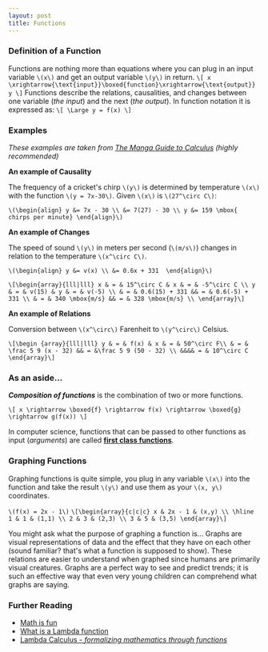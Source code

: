 ```yaml
---
layout: post
title: Functions
---
```

### Definition of a Function
Functions are nothing more than equations where you can plug in an input variable `\(x\)` and get an output variable `\(y\)` in return.
`\[
x \xrightarrow{\text{input}}\boxed{function}\xrightarrow{\text{output}} y
\]`
Functions describe the relations, causalities, and changes between one variable (*the input*) and the next (*the output*). In function notation it is expressed as:
`\[
\Large y = f(x)
\]`

### Examples
*These examples are taken from [The Manga Guide to Calculus](http://nostarch.com/mg_calculus.htm) (highly recommended)*

**An example of Causality**

The frequency of a cricket's chirp `\(y\)` is determined by temperature `\(x\)` with the function `\(y = 7x-30\)`. 
Given `\(x\)` is `\(27^\circ C\)`:

`\(\begin{align}
y &= 7x - 30 \\
  &= 7(27) - 30 \\
y &= 159 \mbox{ chirps per minute}
\end{align}\)` 

**An example of Changes**

The speed of sound `\(y\)` in meters per second (`\(m/s\)`) changes in relation to the temperature `\(x^\circ C\)`.

`\(\begin{align}
y &= v(x) \\
  &= 0.6x + 331 
\end{align}\)`

`\[\begin{array}{lll|lll}
x & = & 15^\circ C & x & = & -5^\circ C \\
y & = & v(15) & y & = & v(-5) \\
& = & 0.6(15) + 331 && = & 0.6(-5) + 331 \\
& = & 340 \mbox{m/s} && = & 328 \mbox{m/s} \\
\end{array}\]`

**An example of Relations**

Conversion between `\(x^\circ\)` Farenheit to `\(y^\circ\)` Celsius.

`\[\begin {array}{lll|lll}
y & = & f(x) & x & = & 50^\circ F\\
& = & \frac 5 9 (x - 32) && = &\frac 5 9 (50 - 32) \\
&&&& = & 10^\circ C 
\end{array}\]`

### As an aside...
***Composition of functions*** is the combination of two or more functions.

`\[
x \rightarrow \boxed{f} \rightarrow f(x) \rightarrow \boxed{g} \rightarrow g(f(x))
\]`

In computer science, functions that can be passed to other functions as input (*arguments*) are called **[first class functions](http://en.wikipedia.org/wiki/First-class_function)**.

### Graphing Functions
Graphing functions is quite simple, you plug in any variable `\(x\)` into the function and take the result `\(y\)` and use them as your `\(x, y\)` coordinates.

`\(f(x) = 2x - 1\)`
`\[\begin{array}{c|c|c}
x & 2x - 1 & (x,y) \\
\hline
1 & 1 & (1,1) \\
2 & 3 & (2,3) \\
3 & 5 & (3,5)
\end{array}\]`

<div id="box" class="jxgbox"></div>
<script type="text/javascript">
 var board = JXG.JSXGraph.initBoard('box', {boundingbox: [-6, 6, 6, -6], axis:true});
 var p1 = board.create('point',[1,1], {name: "1,1"});
 var p2 = board.create('point',[2,3], {name: "2,3"});
 var p3 = board.create('point',[3,5], {name: "3,5"});
 var li = board.create('line',[p1,p2], {strokeColor:'#0D1DA6',strokeWidth:1});
</script>

You might ask what the purpose of graphing a function is... Graphs are visual representations of data and the effect that they have on each other (sound familiar? that's what a function is supposed to show). These relations are easier to understand when graphed since humans are primarily visual creatures. Graphs are a perfect way to see and predict trends; it is such an effective way that even very young children can comprehend what graphs are saying.

### Further Reading

* [Math is fun](http://www.mathsisfun.com/sets/function.html)
* [What is a Lambda function](http://stackoverflow.com/questions/16501/what-is-a-lambda-function)
* [Lambda Calculus - *formalizing mathematics through functions*](http://en.wikipedia.org/wiki/Lambda_calculus)